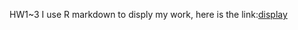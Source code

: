 HW1~3
 I use R markdown to disply my work, here is the link:[display](https://dasvision0212.github.io/CSX_DSPD_Spring_2018/hw1/dispaly.nb.html)
